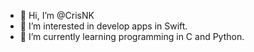 - 👋 Hi, I’m @CrisNK
- 👀 I’m interested in develop apps in Swift.
- 🌱 I’m currently learning programming in C and Python.


<!---
- 💞️ I’m looking to collaborate on ...
- 📫 How to reach me ...
Chr1-s/Chr1-s is a ✨ special ✨ repository because its `README.md` (this file) appears on your GitHub profile.
You can click the Preview link to take a look at your changes.
--->
